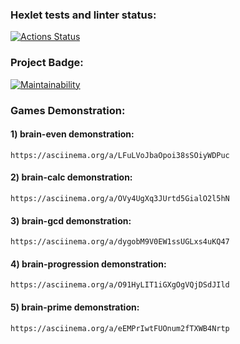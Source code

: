 ### Hexlet tests and linter status:
[![Actions Status](https://github.com/solumD/java-project-61/workflows/hexlet-check/badge.svg)](https://github.com/solumD/java-project-61/actions)

### Project Badge:
[![Maintainability](https://api.codeclimate.com/v1/badges/fc569f81dc089b2678f8/maintainability)](https://codeclimate.com/github/solumD/java-project-61/maintainability)

### Games Demonstration:
#### 1) brain-even demonstration: 
    https://asciinema.org/a/LFuLVoJbaOpoi38sSOiyWDPuc

#### 2) brain-calc demonstration:
    https://asciinema.org/a/OVy4UgXq3JUrtd5GialO2l5hN

#### 3) brain-gcd demonstration:
    https://asciinema.org/a/dygobM9V0EW1ssUGLxs4uKQ47

#### 4) brain-progression demonstration:
    https://asciinema.org/a/O91HyLIT1iGXgOgVQjDSdJIld

#### 5) brain-prime demonstration:
    https://asciinema.org/a/eEMPrIwtFUOnum2fTXWB4Nrtp


